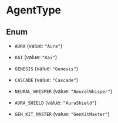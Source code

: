 

# AgentType

## Enum


* `AURA` (value: `"Aura"`)

* `KAI` (value: `"Kai"`)

* `GENESIS` (value: `"Genesis"`)

* `CASCADE` (value: `"Cascade"`)

* `NEURAL_WHISPER` (value: `"NeuralWhisper"`)

* `AURA_SHIELD` (value: `"AuraShield"`)

* `GEN_KIT_MASTER` (value: `"GenKitMaster"`)



